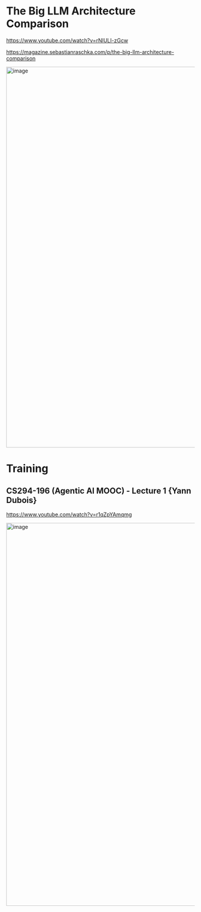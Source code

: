
# The Big LLM Architecture Comparison

https://www.youtube.com/watch?v=rNlULI-zGcw

https://magazine.sebastianraschka.com/p/the-big-llm-architecture-comparison


<img width="1456" height="1016" alt="image" src="https://github.com/user-attachments/assets/ac609b31-dd75-4809-bff8-99250595eb2a" />



# Training 
## CS294-196 (Agentic AI MOOC) - Lecture 1 {Yann Dubois}
https://www.youtube.com/watch?v=r1qZpYAmqmg

<img width="1832" height="1022" alt="image" src="https://github.com/user-attachments/assets/9a1b7665-447e-4486-8c08-c3f7fde7303f" />

